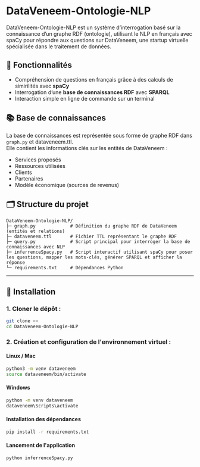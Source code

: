 # DataVeneem-Ontologie-NLP
DataVeneem-Ontologie-NLP est un système d’interrogation basé sur la connaissance d’un graphe RDF (ontologie), utilisant le NLP en français avec spaCy pour répondre aux questions sur DataVeneem, une startup virtuelle spécialisée dans le traitement de données.



## 📌 Fonctionnalités
- Compréhension de questions en français grâce à des calculs de simirilités avec **spaCy**
- Interrogation d’une **base de connaissances RDF** avec **SPARQL**
- Interaction simple en ligne de commande sur un terminal

## 📚 Base de connaissances
La base de connaissances est représentée sous forme de graphe RDF dans `graph.py` et dataveneem.ttl.  
Elle contient les informations clés sur les entités de DataVeneem :
- Services proposés
- Ressources utilisées
- Clients
- Partenaires
- Modèle économique (sources de revenus)

## 🗂 Structure du projet

```text
DataVeneem-Ontologie-NLP/
├─ graph.py             # Définition du graphe RDF de DataVeneem (entités et relations)
├─ dataveneem.ttl       # Fichier TTL représentant le graphe RDF
├─ query.py             # Script principal pour interroger la base de connaissances avec NLP
├─ inferrenceSpacy.py   # Script interactif utilisant spaCy pour poser les questions, mapper les mots-clés, générer SPARQL et afficher la réponse
└─ requirements.txt     # Dépendances Python
```

---

## 🚀 Installation

### 1. **Cloner le dépôt** :
```bash
git clone <>
cd DataVeneem-Ontologie-NLP
```

### 2. **Création et configuration de  l'environnement virtuel** :
#### Linux / Mac
```bash
python3 -m venv dataveneem
source dataveneem/bin/activate
```

#### Windows
```bash
python -m venv dataveneem
dataveneem\Scripts\activate
```

#### Installation des dépendances
```bash
pip install -r requirements.txt
```

#### Lancement de l'application
```bash
python inferrenceSpacy.py
```




